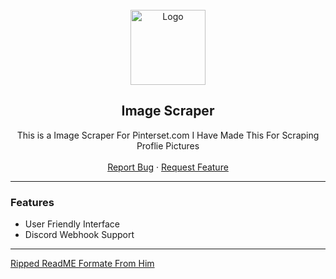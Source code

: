 <br/>
<div align="center">
  <a href="https://github.com/Paradisx/Cinema-Scraper">
    <img src="https://cdn.discordapp.com/attachments/925537395103899678/925842341925904454/pinterest_PNG44.png" alt="Logo" width="120" height="120">
  </a>

  <h2 align="center">Image Scraper</h3>

  <p align="center">
    This is a Image Scraper For Pinterset.com I Have Made This For Scraping Proflie Pictures
    <br />
    <br />
    <a href="https://github.com/Paradisx/Cinema-Scraper/issuess">Report Bug</a>
    ·
    <a href="https://github.com/Paradisx/Cinema-Scraper/issues">Request Feature</a>
  </p>
</div>

---------------------------------------

### Features
* User Friendly Interface
* Discord Webhook Support

---------------------------------------

<a href="https://github.com/dropout1337">Ripped ReadME Formate From Him</a>
